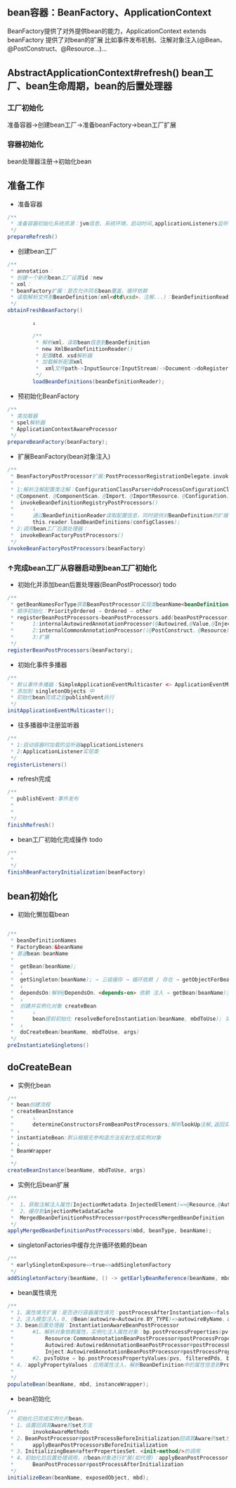 ## bean容器：BeanFactory、ApplicationContext
BeanFactory提供了对外提供bean的能力，ApplicationContext extends beanFactory 提供了对bean的扩展 比如事件发布机制、注解对象注入(@Bean、@PostConstruct、@Resource...)...

## AbstractApplicationContext#refresh() bean工厂、bean生命周期，bean的后置处理器
### 工厂初始化
准备容器→创建bean工厂→准备beanFactory→bean工厂扩展
### 容器初始化
bean处理器注册→初始化bean

## 准备工作

- 准备容器
```java
/**
 * 准备容器初始化系统资源：jvm信息、系统环境，启动时间,applicationListeners监听器容器...
 */
prepareRefresh()
```
- 创建bean工厂
```java
/**
 * annotation：
 * 创建一个新的bean工厂设置id：new
 * xml：
 * beanFactory扩展：是否允许同名bean覆盖、循环依赖
 * 读取解析文件到BeanDefinition(xml<dtd\xsd>，注解...)：BeanDefinitionReader
 */
obtainFreshBeanFactory()

        ↓

        /**
         * 解析xml，读取bean信息到BeanDefinition
         * new XmlBeanDefinitionReader()
         * 配置dtd、xsd解析器
         * 加载解析配置xml
         *  xml文件path->InputSource(InputStream)->Document->doRegisterBeanDefinitions<存储到DefaultListableBeanFactory# beanDefinitionMap beanDefinitionNames>
         */
        loadBeanDefinitions(beanDefinitionReader);

```

- 预初始化BeanFactory
```java
/**
 * 类加载器
 * spel解析器
 * ApplicationContextAwareProcessor
 */
prepareBeanFactory(beanFactory);

```

- 扩展BeanFactory(bean对象注入)
```java
/**
 * BeanFactoryPostProcessor扩展:PostProcessorRegistrationDelegate.invokeBeanFactoryPostProcessors(beanFactory, getBeanFactoryPostProcessors());
 * 
 * 1:解析注解配置类注解：ConfigurationClassParser#doProcessConfigurationClass → (beanDefinitionNames、beanDefinitionMap)
 * @Component、@ComponentScan、@Import、@ImportResource、@Configuration、@Bean...→（postProcessor.postProcessBeanDefinitionRegistry）
 *  invokeBeanDefinitionRegistryPostProcessors()
 *      ↓
 *      通过BeanDefinitionReader读取配置信息，同时提供对BeanDefinition的扩展
 *      this.reader.loadBeanDefinitions(configClasses);
 * 2:调用bean工厂后置处理器：
 *  invokeBeanFactoryPostProcessors()
 */
invokeBeanFactoryPostProcessors(beanFactory)
```
### ↑完成bean工厂从容器启动到bean工厂初始化


- 初始化并添加bean后置处理器(BeanPostProcessor)  todo
```java
/**
 * getBeanNamesForType获取BeanPostProcessor实现类beanName<beanDefinitionNames>并初始化
 * 顺序初始化：PriorityOrdered → Ordered → other
 * registerBeanPostProcessors→beanPostProcessors.add(beanPostProcessor)<List<BeanPostProcessor>>
 *      1:internalAutowiredAnnotationProcessor(@Autowired,@Value,@Inject,@Lookup)
 *      2:internalCommonAnnotationProcessor((@PostConstruct、@Resource)→JSR-250)
 *      3:扩展
 */
registerBeanPostProcessors(beanFactory);
```
- 初始化事件多播器
```java
/**
 * 默认事件多播器：SimpleApplicationEventMulticaster <> ApplicationEventMulticaster
 * 添加到 singletonObjects 中
 * 初始化bean完成之后publishEvent执行
 */
initApplicationEventMulticaster();
```

- 往多播器中注册监听器
```java
/**
 * 1:启动容器时加载的监听器applicationListeners
 * 2:ApplicationListener实现类
 */
registerListeners()
```

- refresh完成
```java
/**
 * publishEvent:事件发布
 * 
 * 
 */
finishRefresh()
```

- bean工厂初始化完成操作 todo
```java
/**
 * 
 */
finishBeanFactoryInitialization(beanFactory)
```

## bean初始化

- 初始化懒加载bean
```java

/**
 * beanDefinitionNames
 * FactoryBean:&beanName
 * 普通bean:beanName
 * 
 *  getBean(beanName);
 *  ↓
 *  getSingleton(beanName); → 三级缓存 → 循环依赖 / 存在 → getObjectForBeanInstance
 *  ↓
 *  dependsOn:解析@DependsOn、<depends-on> 依赖 注入 → getBean(beanName);
 *  ↓
 *  创建并实例化对象 createBean
 *      ↓
 *      bean提前初始化 resolveBeforeInstantiation(beanName, mbdToUse); 实例化前创建bean<InstantiationAwareBeanPostProcessor>，如：bean扩展代理
 *  ↓
 *  doCreateBean(beanName, mbdToUse, args)
 */
preInstantiateSingletons()
```

## doCreateBean

- 实例化bean
```java
/**
 * bean创建流程
 * createBeanInstance
 *      ↓
 *      determineConstructorsFromBeanPostProcessors;解析lookUp注解,返回实例化构造函数(=1)
 * ↓
 * instantiateBean:默认根据无参构造方法反射生成实例对象
 * ↓
 * BeanWrapper
 * 
 */
createBeanInstance(beanName, mbdToUse, args)
```

- 实例化后bean扩展
```java
/**
 *  1、获取注解注入属性(InjectionMetadata.InjectedElement)=>@Resource,@Autowired、@Value,@PostConstruct,@PreDestroy......
 *  2、缓存到injectionMetadataCache
 *  MergedBeanDefinitionPostProcessor#postProcessMergedBeanDefinition
 */
applyMergedBeanDefinitionPostProcessors(mbd, beanType, beanName);
```

- singletonFactories中缓存允许循环依赖的bean
```java
/**
 * earlySingletonExposure=>true=>addSingletonFactory
 */
addSingletonFactory(beanName, () -> getEarlyBeanReference(beanName, mbd, bean));
```
- bean属性填充
```java
/**
 * 1、属性填充扩展：是否进行容器属性填充：postProcessAfterInstantiation=>false:不进行属性填充
 * 2、注入模型注入，0, @Bean(autowire=Autowire.BY_TYPE)=>autowireByName、autowireByType
 * 3、bean后置处理器：InstantiationAwareBeanPostProcessor
 *      #1、解析对象依赖属性，实例化注入属性对象：bp.postProcessProperties(pvs, bw.getWrappedInstance(), beanName);
 *          Resource:CommonAnnotationBeanPostProcessor#postProcessProperties
 *          Autowired:AutowiredAnnotationBeanPostProcessor#postProcessProperties
 *          Inject:AutowiredAnnotationBeanPostProcessor#postProcessProperties
 *      #2、pvsToUse = bp.postProcessPropertyValues(pvs, filteredPds, bw.getWrappedInstance(), beanName);
 * 4、：applyPropertyValues：应用属性注入，解析BeanDefinition中的属性信息到PropertyValues，然后填充到BeanWrapper中
 * 
 */
populateBean(beanName, mbd, instanceWrapper);
```

- bean初始化
```java
/**
 * 初始化已完成实例化的bean，
 * 1、设置回调其Aware的set方法
 *      invokeAwareMethods
 * 2、BeanPostProcessor#postProcessBeforeInitialization回调其Aware的set方法  
 *      applyBeanPostProcessorsBeforeInitialization
 * 3、InitializingBean#afterPropertiesSet、<init-method/>的调用 
 * 4、初始化后后置处理调用，对bean对象进行扩展(如代理)：applyBeanPostProcessorsAfterInitialization
 *      BeanPostProcessor#postProcessAfterInitialization
 */
initializeBean(beanName, exposedObject, mbd);
```